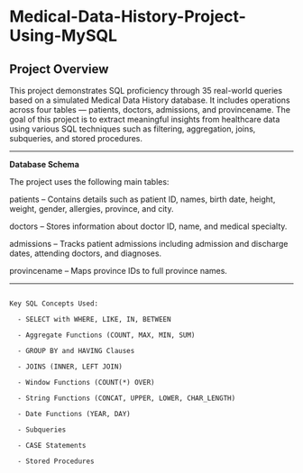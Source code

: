 # Medical-Data-History-Project-Using-MySQL

## Project Overview
This project demonstrates SQL proficiency through 35 real-world queries based on a simulated Medical Data History database. It includes operations across four tables — patients, doctors, admissions, and provincename. The goal of this project is to extract meaningful insights from healthcare data using various SQL techniques such as filtering, aggregation, joins, subqueries, and stored procedures.
__________________________________________________________________________________________________________________________________________________________________________________________
**Database Schema**

The project uses the following main tables:

patients – Contains details such as patient ID, names, birth date, height, weight, gender, allergies, province, and city.

doctors – Stores information about doctor ID, name, and medical specialty.

admissions – Tracks patient admissions including admission and discharge dates, attending doctors, and diagnoses.

provincename – Maps province IDs to full province names.

__________________________________________________________________________________________________________________________________________________________________________________________

```

Key SQL Concepts Used: 

  - SELECT with WHERE, LIKE, IN, BETWEEN

  - Aggregate Functions (COUNT, MAX, MIN, SUM)

  - GROUP BY and HAVING Clauses

  - JOINS (INNER, LEFT JOIN)

  - Window Functions (COUNT(*) OVER)

  - String Functions (CONCAT, UPPER, LOWER, CHAR_LENGTH)

  - Date Functions (YEAR, DAY)

  - Subqueries

  - CASE Statements

  - Stored Procedures


```



